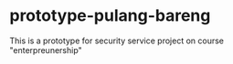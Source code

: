 # prototype-pulang-bareng
This is a prototype for security service project on course "enterpreunership"
